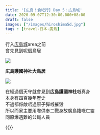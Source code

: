 ```yaml
---
title: '[広島！食紀行] Day 5：広島城'
date: 2020-09-07T12:30:00.000+08:00
draft: false
images: ["/images/hiroshima5d.jpg"]
tags : [travel-日本-廣島]
---
```


行入[広島城](https://hidie.net/hiroshima5c/)area之前  
會先見到呢個鳥居  

![](/images/hiroshima5d1.jpg)

**広島護國神社大鳥居**

![](/images/hiroshima5d2.jpg)

在經過個天守就會見到**広島護國神社**嘅真身  
本身有四百幾年歷史  
不過都係敵唔過原子彈嘅摧毀  
所以而家主要用嚟供奉二戰身故廣島籍嘅亡靈  
同原爆遇難的公職人員  
  
  
{{<hiroshima>}}
